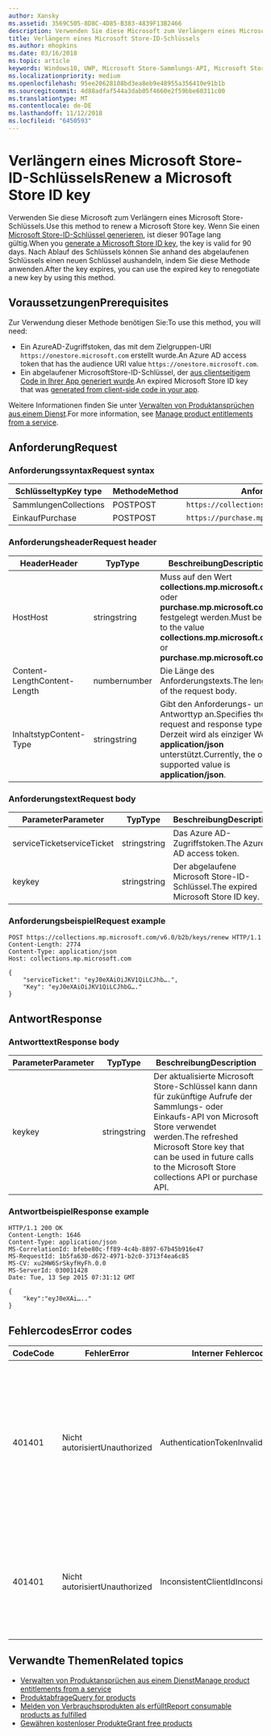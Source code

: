 ```yaml
---
author: Xansky
ms.assetid: 3569C505-8D8C-4D85-B383-4839F13B2466
description: Verwenden Sie diese Microsoft zum Verlängern eines Microsoft Store-Schlüssels.
title: Verlängern eines Microsoft Store-ID-Schlüssels
ms.author: mhopkins
ms.date: 03/16/2018
ms.topic: article
keywords: Windows10, UWP, Microsoft Store-Sammlungs-API, Microsoft Store-Einkaufs-API, Microsoft Store-ID-Schlüssel, verlängern
ms.localizationpriority: medium
ms.openlocfilehash: 95ee20628108bd3ea8eb9e48955a356410e91b1b
ms.sourcegitcommit: 4d88adfaf544a3dab05f4660e2f59bbe60311c00
ms.translationtype: MT
ms.contentlocale: de-DE
ms.lasthandoff: 11/12/2018
ms.locfileid: "6450593"
---
```

# <a name="renew-a-microsoft-store-id-key"></a><span data-ttu-id="8478b-104">Verlängern eines Microsoft Store-ID-Schlüssels</span><span class="sxs-lookup"><span data-stu-id="8478b-104">Renew a Microsoft Store ID key</span></span>


<span data-ttu-id="8478b-105">Verwenden Sie diese Microsoft zum Verlängern eines Microsoft Store-Schlüssels.</span><span class="sxs-lookup"><span data-stu-id="8478b-105">Use this method to renew a Microsoft Store key.</span></span> <span data-ttu-id="8478b-106">Wenn Sie einen [Microsoft Store-ID-Schlüssel generieren](view-and-grant-products-from-a-service.md#step-4), ist dieser 90Tage lang gültig.</span><span class="sxs-lookup"><span data-stu-id="8478b-106">When you [generate a Microsoft Store ID key](view-and-grant-products-from-a-service.md#step-4), the key is valid for 90 days.</span></span> <span data-ttu-id="8478b-107">Nach Ablauf des Schlüssels können Sie anhand des abgelaufenen Schlüssels einen neuen Schlüssel aushandeln, indem Sie diese Methode anwenden.</span><span class="sxs-lookup"><span data-stu-id="8478b-107">After the key expires, you can use the expired key to renegotiate a new key by using this method.</span></span>

## <a name="prerequisites"></a><span data-ttu-id="8478b-108">Voraussetzungen</span><span class="sxs-lookup"><span data-stu-id="8478b-108">Prerequisites</span></span>


<span data-ttu-id="8478b-109">Zur Verwendung dieser Methode benötigen Sie:</span><span class="sxs-lookup"><span data-stu-id="8478b-109">To use this method, you will need:</span></span>

* <span data-ttu-id="8478b-110">Ein AzureAD-Zugriffstoken, das mit dem Zielgruppen-URI `https://onestore.microsoft.com` erstellt wurde.</span><span class="sxs-lookup"><span data-stu-id="8478b-110">An Azure AD access token that has the audience URI value `https://onestore.microsoft.com`.</span></span>
* <span data-ttu-id="8478b-111">Ein abgelaufener MicrosoftStore-ID-Schlüssel, der [aus clientseitigem Code in Ihrer App generiert wurde](view-and-grant-products-from-a-service.md#step-4).</span><span class="sxs-lookup"><span data-stu-id="8478b-111">An expired Microsoft Store ID key that was [generated from client-side code in your app](view-and-grant-products-from-a-service.md#step-4).</span></span>

<span data-ttu-id="8478b-112">Weitere Informationen finden Sie unter [Verwalten von Produktansprüchen aus einem Dienst](view-and-grant-products-from-a-service.md).</span><span class="sxs-lookup"><span data-stu-id="8478b-112">For more information, see [Manage product entitlements from a service](view-and-grant-products-from-a-service.md).</span></span>

## <a name="request"></a><span data-ttu-id="8478b-113">Anforderung</span><span class="sxs-lookup"><span data-stu-id="8478b-113">Request</span></span>

### <a name="request-syntax"></a><span data-ttu-id="8478b-114">Anforderungssyntax</span><span class="sxs-lookup"><span data-stu-id="8478b-114">Request syntax</span></span>

| <span data-ttu-id="8478b-115">Schlüsseltyp</span><span class="sxs-lookup"><span data-stu-id="8478b-115">Key type</span></span>    | <span data-ttu-id="8478b-116">Methode</span><span class="sxs-lookup"><span data-stu-id="8478b-116">Method</span></span> | <span data-ttu-id="8478b-117">Anforderungs-URI</span><span class="sxs-lookup"><span data-stu-id="8478b-117">Request URI</span></span>                                              |
|-------------|--------|----------------------------------------------------------|
| <span data-ttu-id="8478b-118">Sammlungen</span><span class="sxs-lookup"><span data-stu-id="8478b-118">Collections</span></span> | <span data-ttu-id="8478b-119">POST</span><span class="sxs-lookup"><span data-stu-id="8478b-119">POST</span></span>   | ```https://collections.mp.microsoft.com/v6.0/b2b/keys/renew``` |
| <span data-ttu-id="8478b-120">Einkauf</span><span class="sxs-lookup"><span data-stu-id="8478b-120">Purchase</span></span>    | <span data-ttu-id="8478b-121">POST</span><span class="sxs-lookup"><span data-stu-id="8478b-121">POST</span></span>   | ```https://purchase.mp.microsoft.com/v6.0/b2b/keys/renew```    |


### <a name="request-header"></a><span data-ttu-id="8478b-122">Anforderungsheader</span><span class="sxs-lookup"><span data-stu-id="8478b-122">Request header</span></span>

| <span data-ttu-id="8478b-123">Header</span><span class="sxs-lookup"><span data-stu-id="8478b-123">Header</span></span>         | <span data-ttu-id="8478b-124">Typ</span><span class="sxs-lookup"><span data-stu-id="8478b-124">Type</span></span>   | <span data-ttu-id="8478b-125">Beschreibung</span><span class="sxs-lookup"><span data-stu-id="8478b-125">Description</span></span>                                                                                           |
|----------------|--------|-------------------------------------------------------------------------------------------------------|
| <span data-ttu-id="8478b-126">Host</span><span class="sxs-lookup"><span data-stu-id="8478b-126">Host</span></span>           | <span data-ttu-id="8478b-127">string</span><span class="sxs-lookup"><span data-stu-id="8478b-127">string</span></span> | <span data-ttu-id="8478b-128">Muss auf den Wert **collections.mp.microsoft.com** oder **purchase.mp.microsoft.com** festgelegt werden.</span><span class="sxs-lookup"><span data-stu-id="8478b-128">Must be set to the value **collections.mp.microsoft.com** or **purchase.mp.microsoft.com**.</span></span>           |
| <span data-ttu-id="8478b-129">Content-Length</span><span class="sxs-lookup"><span data-stu-id="8478b-129">Content-Length</span></span> | <span data-ttu-id="8478b-130">number</span><span class="sxs-lookup"><span data-stu-id="8478b-130">number</span></span> | <span data-ttu-id="8478b-131">Die Länge des Anforderungstexts.</span><span class="sxs-lookup"><span data-stu-id="8478b-131">The length of the request body.</span></span>                                                                       |
| <span data-ttu-id="8478b-132">Inhaltstyp</span><span class="sxs-lookup"><span data-stu-id="8478b-132">Content-Type</span></span>   | <span data-ttu-id="8478b-133">string</span><span class="sxs-lookup"><span data-stu-id="8478b-133">string</span></span> | <span data-ttu-id="8478b-134">Gibt den Anforderungs- und Antworttyp an.</span><span class="sxs-lookup"><span data-stu-id="8478b-134">Specifies the request and response type.</span></span> <span data-ttu-id="8478b-135">Derzeit wird als einziger Wert **application/json** unterstützt.</span><span class="sxs-lookup"><span data-stu-id="8478b-135">Currently, the only supported value is **application/json**.</span></span> |


### <a name="request-body"></a><span data-ttu-id="8478b-136">Anforderungstext</span><span class="sxs-lookup"><span data-stu-id="8478b-136">Request body</span></span>

| <span data-ttu-id="8478b-137">Parameter</span><span class="sxs-lookup"><span data-stu-id="8478b-137">Parameter</span></span>     | <span data-ttu-id="8478b-138">Typ</span><span class="sxs-lookup"><span data-stu-id="8478b-138">Type</span></span>   | <span data-ttu-id="8478b-139">Beschreibung</span><span class="sxs-lookup"><span data-stu-id="8478b-139">Description</span></span>                       | <span data-ttu-id="8478b-140">Erforderlich</span><span class="sxs-lookup"><span data-stu-id="8478b-140">Required</span></span> |
|---------------|--------|-----------------------------------|----------|
| <span data-ttu-id="8478b-141">serviceTicket</span><span class="sxs-lookup"><span data-stu-id="8478b-141">serviceTicket</span></span> | <span data-ttu-id="8478b-142">string</span><span class="sxs-lookup"><span data-stu-id="8478b-142">string</span></span> | <span data-ttu-id="8478b-143">Das Azure AD-Zugriffstoken.</span><span class="sxs-lookup"><span data-stu-id="8478b-143">The Azure AD access token.</span></span>        | <span data-ttu-id="8478b-144">Ja</span><span class="sxs-lookup"><span data-stu-id="8478b-144">Yes</span></span>      |
| <span data-ttu-id="8478b-145">key</span><span class="sxs-lookup"><span data-stu-id="8478b-145">key</span></span>           | <span data-ttu-id="8478b-146">string</span><span class="sxs-lookup"><span data-stu-id="8478b-146">string</span></span> | <span data-ttu-id="8478b-147">Der abgelaufene Microsoft Store-ID-Schlüssel.</span><span class="sxs-lookup"><span data-stu-id="8478b-147">The expired Microsoft Store ID key.</span></span> | <span data-ttu-id="8478b-148">Ja</span><span class="sxs-lookup"><span data-stu-id="8478b-148">Yes</span></span>       |


### <a name="request-example"></a><span data-ttu-id="8478b-149">Anforderungsbeispiel</span><span class="sxs-lookup"><span data-stu-id="8478b-149">Request example</span></span>

```syntax
POST https://collections.mp.microsoft.com/v6.0/b2b/keys/renew HTTP/1.1
Content-Length: 2774
Content-Type: application/json
Host: collections.mp.microsoft.com

{
    "serviceTicket": "eyJ0eXAiOiJKV1QiLCJhb….",
    "Key": "eyJ0eXAiOiJKV1QiLCJhbG…."
}
```

## <a name="response"></a><span data-ttu-id="8478b-150">Antwort</span><span class="sxs-lookup"><span data-stu-id="8478b-150">Response</span></span>


### <a name="response-body"></a><span data-ttu-id="8478b-151">Antworttext</span><span class="sxs-lookup"><span data-stu-id="8478b-151">Response body</span></span>

| <span data-ttu-id="8478b-152">Parameter</span><span class="sxs-lookup"><span data-stu-id="8478b-152">Parameter</span></span> | <span data-ttu-id="8478b-153">Typ</span><span class="sxs-lookup"><span data-stu-id="8478b-153">Type</span></span>   | <span data-ttu-id="8478b-154">Beschreibung</span><span class="sxs-lookup"><span data-stu-id="8478b-154">Description</span></span>                                                                                                            |
|-----------|--------|------------------------------------------------------------------------------------------------------------------------|
| <span data-ttu-id="8478b-155">key</span><span class="sxs-lookup"><span data-stu-id="8478b-155">key</span></span>       | <span data-ttu-id="8478b-156">string</span><span class="sxs-lookup"><span data-stu-id="8478b-156">string</span></span> | <span data-ttu-id="8478b-157">Der aktualisierte Microsoft Store-Schlüssel kann dann für zukünftige Aufrufe der Sammlungs- oder Einkaufs-API von Microsoft Store verwendet werden.</span><span class="sxs-lookup"><span data-stu-id="8478b-157">The refreshed Microsoft Store key that can be used in future calls to the Microsoft Store collections API or purchase API.</span></span> |


### <a name="response-example"></a><span data-ttu-id="8478b-158">Antwortbeispiel</span><span class="sxs-lookup"><span data-stu-id="8478b-158">Response example</span></span>

```syntax
HTTP/1.1 200 OK
Content-Length: 1646
Content-Type: application/json
MS-CorrelationId: bfebe80c-ff89-4c4b-8897-67b45b916e47
MS-RequestId: 1b5fa630-d672-4971-b2c0-3713f4ea6c85
MS-CV: xu2HW6SrSkyfHyFh.0.0
MS-ServerId: 030011428
Date: Tue, 13 Sep 2015 07:31:12 GMT

{
    "key":"eyJ0eXAi….."
}
```

## <a name="error-codes"></a><span data-ttu-id="8478b-159">Fehlercodes</span><span class="sxs-lookup"><span data-stu-id="8478b-159">Error codes</span></span>


| <span data-ttu-id="8478b-160">Code</span><span class="sxs-lookup"><span data-stu-id="8478b-160">Code</span></span> | <span data-ttu-id="8478b-161">Fehler</span><span class="sxs-lookup"><span data-stu-id="8478b-161">Error</span></span>        | <span data-ttu-id="8478b-162">Interner Fehlercode</span><span class="sxs-lookup"><span data-stu-id="8478b-162">Inner error code</span></span>           | <span data-ttu-id="8478b-163">Beschreibung</span><span class="sxs-lookup"><span data-stu-id="8478b-163">Description</span></span>   |
|------|--------------|----------------------------|---------------|
| <span data-ttu-id="8478b-164">401</span><span class="sxs-lookup"><span data-stu-id="8478b-164">401</span></span>  | <span data-ttu-id="8478b-165">Nicht autorisiert</span><span class="sxs-lookup"><span data-stu-id="8478b-165">Unauthorized</span></span> | <span data-ttu-id="8478b-166">AuthenticationTokenInvalid</span><span class="sxs-lookup"><span data-stu-id="8478b-166">AuthenticationTokenInvalid</span></span> | <span data-ttu-id="8478b-167">Das Azure AD-Zugriffstoken ist ungültig.</span><span class="sxs-lookup"><span data-stu-id="8478b-167">The Azure AD access token is invalid.</span></span> <span data-ttu-id="8478b-168">In einigen Fällen enthalten die Details zu ServiceError weitere Informationen, z. B. wenn das Token abgelaufen ist oder der *appid*-Anspruch fehlt.</span><span class="sxs-lookup"><span data-stu-id="8478b-168">In some cases the details of the ServiceError will contain more information, such as when the token is expired or the *appid* claim is missing.</span></span> |
| <span data-ttu-id="8478b-169">401</span><span class="sxs-lookup"><span data-stu-id="8478b-169">401</span></span>  | <span data-ttu-id="8478b-170">Nicht autorisiert</span><span class="sxs-lookup"><span data-stu-id="8478b-170">Unauthorized</span></span> | <span data-ttu-id="8478b-171">InconsistentClientId</span><span class="sxs-lookup"><span data-stu-id="8478b-171">InconsistentClientId</span></span>       | <span data-ttu-id="8478b-172">Der *clientId*-Anspruch im Microsoft Store-ID-Schlüssel und der *appid*-Anspruch im Azure AD-Zugriffstoken stimmen nicht überein.</span><span class="sxs-lookup"><span data-stu-id="8478b-172">The *clientId* claim in the Microsoft Store ID key and the *appid* claim in the Azure AD access token do not match.</span></span>                                                                     |


## <a name="related-topics"></a><span data-ttu-id="8478b-173">Verwandte Themen</span><span class="sxs-lookup"><span data-stu-id="8478b-173">Related topics</span></span>


* [<span data-ttu-id="8478b-174">Verwalten von Produktansprüchen aus einem Dienst</span><span class="sxs-lookup"><span data-stu-id="8478b-174">Manage product entitlements from a service</span></span>](view-and-grant-products-from-a-service.md)
* [<span data-ttu-id="8478b-175">Produktabfrage</span><span class="sxs-lookup"><span data-stu-id="8478b-175">Query for products</span></span>](query-for-products.md)
* [<span data-ttu-id="8478b-176">Melden von Verbrauchsprodukten als erfüllt</span><span class="sxs-lookup"><span data-stu-id="8478b-176">Report consumable products as fulfilled</span></span>](report-consumable-products-as-fulfilled.md)
* [<span data-ttu-id="8478b-177">Gewähren kostenloser Produkte</span><span class="sxs-lookup"><span data-stu-id="8478b-177">Grant free products</span></span>](grant-free-products.md)
